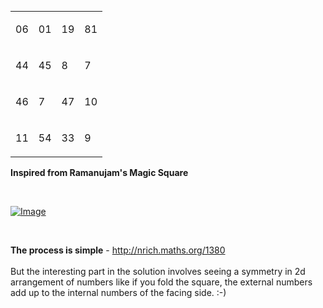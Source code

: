 <html><body><p> </p><p> </p><div dir="ltr"><table width="539"><col width="*"><col width="*"><col width="*"><col width="*"><tbody><tr><td><p dir="ltr">06</p></td><td><p dir="ltr">01</p></td><td><p dir="ltr">19</p></td><td><p dir="ltr">81</p></td></tr><tr><td><p dir="ltr">44</p></td><td><p dir="ltr">45</p></td><td><p dir="ltr">8</p></td><td><p dir="ltr">7</p></td></tr><tr><td><p dir="ltr">46</p></td><td><p dir="ltr">7</p></td><td><p dir="ltr">47</p></td><td><p dir="ltr">10</p></td></tr><tr><td><p dir="ltr">11</p></td><td><p dir="ltr">54</p></td><td><p dir="ltr">33</p></td><td><p dir="ltr">9</p></td></tr></tbody></table></div><p><strong>Inspired from Ramanujam's Magic Square</strong></p><p> </p><p><a href="http://xtoinf.files.wordpress.com/2012/01/ramanujam_magic_squ_874306g.jpg"><img class="size-full wp-image" src="http://xtoinf.files.wordpress.com/2012/01/ramanujam_magic_squ_874306g.jpg?w=521" alt="Image"></a></p><p> </p><p><strong>The process is simple</strong> - <a href="http://nrich.maths.org/1380"> http://nrich.maths.org/1380</a><br><br>But the interesting part in the solution involves seeing a symmetry in 2d arrangement of numbers like if you fold the square, the external numbers add up to the internal numbers of the facing side. :-)</p></body></html>